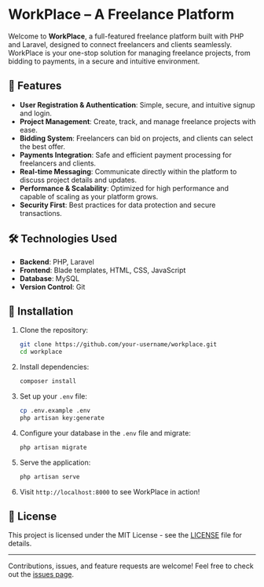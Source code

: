 


# WorkPlace – A Freelance Platform

Welcome to **WorkPlace**, a full-featured freelance platform built with PHP and Laravel, designed to connect freelancers and clients seamlessly. WorkPlace is your one-stop solution for managing freelance projects, from bidding to payments, in a secure and intuitive environment.

## 🚀 Features

- **User Registration & Authentication**: Simple, secure, and intuitive signup and login.
- **Project Management**: Create, track, and manage freelance projects with ease.
- **Bidding System**: Freelancers can bid on projects, and clients can select the best offer.
- **Payments Integration**: Safe and efficient payment processing for freelancers and clients.
- **Real-time Messaging**: Communicate directly within the platform to discuss project details and updates.
- **Performance & Scalability**: Optimized for high performance and capable of scaling as your platform grows.
- **Security First**: Best practices for data protection and secure transactions.

## 🛠️ Technologies Used

- **Backend**: PHP, Laravel
- **Frontend**: Blade templates, HTML, CSS, JavaScript
- **Database**: MySQL
- **Version Control**: Git

## 🎯 Installation

1. Clone the repository:

    ```bash
    git clone https://github.com/your-username/workplace.git
    cd workplace
    ```

2. Install dependencies:

    ```bash
    composer install
    ```

3. Set up your `.env` file:

    ```bash
    cp .env.example .env
    php artisan key:generate
    ```

4. Configure your database in the `.env` file and migrate:

    ```bash
    php artisan migrate
    ```

5. Serve the application:

    ```bash
    php artisan serve
    ```

6. Visit `http://localhost:8000` to see WorkPlace in action!

## 📜 License

This project is licensed under the MIT License - see the [LICENSE](LICENSE) file for details.

---

Contributions, issues, and feature requests are welcome! Feel free to check out the [issues page](https://github.com/IU-Imam/workplace/issues).


